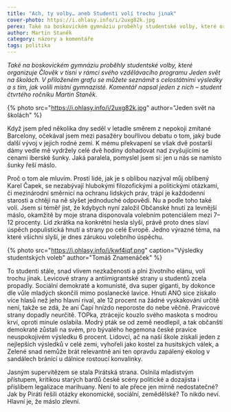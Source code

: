 ```yaml
---
title: "Ach, ty volby… aneb Studenti volí trochu jinak"
cover-photo: https://i.ohlasy.info/i/2uxg82k.jpg
perex: Také na boskovickém gymnáziu proběhly studentské volby, které organizuje Člověk v tísni v rámci svého vzdělávacího programu Jeden svět na školách. Komentář k výsledkům napsal jeden z nich – student čtvrtého ročníku Martin Staněk.
author: Martin Staněk
category: názory a komentáře
tags: politika
---
```


*Také na boskovickém gymnáziu proběhly studentské volby, které organizuje Člověk v tísni v rámci svého vzdělávacího programu Jeden svět na školách. V přiloženém grafu se můžete seznámit s celostátními výsledky a s tím, jak volili místní gymnazisté. Komentář napsal jeden z nich – student čtvrtého ročníku Martin Staněk.*

{% photo src="https://i.ohlasy.info/i/2uxg82k.jpg" author="Jeden svět na školách" %}

Když jsem před několika dny seděl v letadle směrem z nepokoji zmítané Barcelony, očekával jsem mezi pasažéry bouřlivou debatu o tom, jaký bude další vývoj v jejich rodné zemi. K mému překvapení se však dvě postarší dámy vedle mě vydržely celé dvě hodiny dohadovat nad zvyšujícími se cenami iberské šunky. Jaká paralela, pomyslel jsem si: jen u nás se namísto šunky řeší máslo. 

Proč o tom ale mluvím. Prostí lidé, jak je s oblibou nazýval můj oblíbený Karel Čapek, se nezabývají hlubokými filozofickými a politickými otázkami, či mezinárodní směrnicí na ochranu lidských práv, trápí je každodenní starosti a chtějí na ně slyšet jednoduché odpovědi. Nu a podle toho také volí. Jsem si téměř jist, že kdybych nyní založil Občanské hnutí za levnější máslo, okamžitě by moje strana disponovala volebním potenciálem mezi 7–12 procenty. Lid zkrátka na konkrétní hesla slyší, právě proto dnes slaví úspěch populistická hnutí a strany po celé Evropě. Jedno výrazné téma, na které všichni slyší, je dnes zárukou volebního úspěchu.

{% photo src="https://i.ohlasy.info/i/kwf4iqf.png" caption="Výsledky studentských voleb" author="Tomáš Znamenáček" %}

To studenti stále, snad vlivem nezkaženosti a plni životního elánu, volí trochu jinak. Levicové strany a antiimigrantské strany u studentů zcela propadly. Sociální demokraté a komunisté, dva super giganti, by dokonce dle vůle mladých skončili mimo poslanecké lavice. Hnutí ANO sice získalo více hlasů než jeho hlavní rival, ale 12 procent na žádné vyskakování určitě není, takže se zdá, že ani Čapí hnízdo neporoste do nebe věčně. Pravicové strany dopadly neurčitě. TOPka, ztrácejíc kouzlo svého maskota s modrou krví, oproti minule oslabila. Modrý pták se od země neodlepil, a tak občanští demokraté zůstali na svém, pro bývalého hegemona české pravice neuspokojivém výsledku 6 procent. Lidovci, ač na naší škole získali jeden z nejlepších výsledků v celé zemi, vyhořeli jako kostel za husitských válek, a Zelené snad nemůže brát relevantně ani ten opravdu zapálený ekolog v sandálech bránící u dálnice rostoucí konvalinky.

Jasným supervítězem se stala Pirátská strana. Oslnila mladistvým přístupem, kritikou starých bardů české scény politické a dozajista i příslibem legalizace marihuany. Není to ale přece jen mírně nedostatečné? Jak by Piráti řešili otázky ekonomické, sociální, zemědělské? To nikdo neví. Hlavní je, že máslo zlevní.
